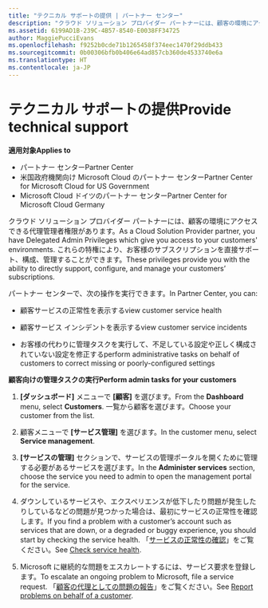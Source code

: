 ```yaml
---
title: "テクニカル サポートの提供 | パートナー センター"
description: "クラウド ソリューション プロバイダー パートナーには、顧客の環境にアクセスできる代理管理者権限があります。"
ms.assetid: 6199AD1B-239C-4B57-8540-E0038FF34725
author: MaggiePucciEvans
ms.openlocfilehash: f9252b0cde71b1265458f374eec1470f29ddb433
ms.sourcegitcommit: 0b00306bfb0b406e64ad857cb360de4533740e6a
ms.translationtype: HT
ms.contentlocale: ja-JP
---
```

# <a name="provide-technical-support"></a><span data-ttu-id="7c5ad-103">テクニカル サポートの提供</span><span class="sxs-lookup"><span data-stu-id="7c5ad-103">Provide technical support</span></span>

**<span data-ttu-id="7c5ad-104">適用対象</span><span class="sxs-lookup"><span data-stu-id="7c5ad-104">Applies to</span></span>**

-  <span data-ttu-id="7c5ad-105">パートナー センター</span><span class="sxs-lookup"><span data-stu-id="7c5ad-105">Partner Center</span></span>
-  <span data-ttu-id="7c5ad-106">米国政府機関向け Microsoft Cloud のパートナー センター</span><span class="sxs-lookup"><span data-stu-id="7c5ad-106">Partner Center for Microsoft Cloud for US Government</span></span>
-  <span data-ttu-id="7c5ad-107">Microsoft Cloud ドイツのパートナー センター</span><span class="sxs-lookup"><span data-stu-id="7c5ad-107">Partner Center for Microsoft Cloud Germany</span></span>

<span data-ttu-id="7c5ad-108">クラウド ソリューション プロバイダー パートナーには、顧客の環境にアクセスできる代理管理者権限があります。</span><span class="sxs-lookup"><span data-stu-id="7c5ad-108">As a Cloud Solution Provider partner, you have Delegated Admin Privileges which give you access to your customers' environments.</span></span> <span data-ttu-id="7c5ad-109">これらの特権により、お客様のサブスクリプションを直接サポート、構成、管理することができます。</span><span class="sxs-lookup"><span data-stu-id="7c5ad-109">These privileges provide you with the ability to directly support, configure, and manage your customers’ subscriptions.</span></span>

<span data-ttu-id="7c5ad-110">パートナー センターで、次の操作を実行できます。</span><span class="sxs-lookup"><span data-stu-id="7c5ad-110">In Partner Center, you can:</span></span>

-   <span data-ttu-id="7c5ad-111">顧客サービスの正常性を表示する</span><span class="sxs-lookup"><span data-stu-id="7c5ad-111">view customer service health</span></span>

-   <span data-ttu-id="7c5ad-112">顧客サービス インシデントを表示する</span><span class="sxs-lookup"><span data-stu-id="7c5ad-112">view customer service incidents</span></span>

-   <span data-ttu-id="7c5ad-113">お客様の代わりに管理タスクを実行して、不足している設定や正しく構成されていない設定を修正する</span><span class="sxs-lookup"><span data-stu-id="7c5ad-113">perform administrative tasks on behalf of customers to correct missing or poorly-configured settings</span></span>

**<span data-ttu-id="7c5ad-114">顧客向けの管理タスクの実行</span><span class="sxs-lookup"><span data-stu-id="7c5ad-114">Perform admin tasks for your customers</span></span>**

1.  <span data-ttu-id="7c5ad-115">**[ダッシュボード]** メニューで **[顧客]** を選びます。</span><span class="sxs-lookup"><span data-stu-id="7c5ad-115">From the **Dashboard** menu, select **Customers**.</span></span> <span data-ttu-id="7c5ad-116">一覧から顧客を選びます。</span><span class="sxs-lookup"><span data-stu-id="7c5ad-116">Choose your customer from the list.</span></span>

2.  <span data-ttu-id="7c5ad-117">顧客メニューで **[サービス管理]** を選びます。</span><span class="sxs-lookup"><span data-stu-id="7c5ad-117">In the customer menu, select **Service management**.</span></span>

3.  <span data-ttu-id="7c5ad-118">**[サービスの管理]** セクションで、サービスの管理ポータルを開くために管理する必要があるサービスを選びます。</span><span class="sxs-lookup"><span data-stu-id="7c5ad-118">In the **Administer services** section, choose the service you need to admin to open the management portal for the service.</span></span>

4.  <span data-ttu-id="7c5ad-119">ダウンしているサービスや、エクスペリエンスが低下したり問題が発生したりしているなどの問題が見つかった場合は、最初にサービスの正常性を確認します。</span><span class="sxs-lookup"><span data-stu-id="7c5ad-119">If you find a problem with a customer’s account such as services that are down, or a degraded or buggy experience, you should start by checking the service health.</span></span> <span data-ttu-id="7c5ad-120">「[サービスの正常性の確認](check-service-health.md)」をご覧ください。</span><span class="sxs-lookup"><span data-stu-id="7c5ad-120">See [Check service health](check-service-health.md).</span></span>

5.  <span data-ttu-id="7c5ad-121">Microsoft に継続的な問題をエスカレートするには、サービス要求を登録します。</span><span class="sxs-lookup"><span data-stu-id="7c5ad-121">To escalate an ongoing problem to Microsoft, file a service request.</span></span> <span data-ttu-id="7c5ad-122">「[顧客の代理としての問題の報告](report-problems-on-behalf-of-a-customer.md)」をご覧ください。</span><span class="sxs-lookup"><span data-stu-id="7c5ad-122">See [Report problems on behalf of a customer](report-problems-on-behalf-of-a-customer.md).</span></span>

 

 




